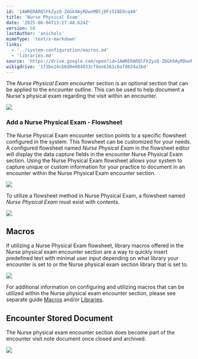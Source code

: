 ```yaml
---
id: '1AWRERARQlFkZyzQ-Z6Gk9AyRDwnMBljDFz5I8EOcq40'
title: 'Nurse Physical Exam'
date: '2025-06-04T13:27:48.624Z'
version: 50
lastAuthor: 'anichols'
mimeType: 'text/x-markdown'
links:
  - '../system-configuration/macros.md'
  - 'libraries.md'
source: 'https://drive.google.com/open?id=1AWRERARQlFkZyzQ-Z6Gk9AyRDwnMBljDFz5I8EOcq40'
wikigdrive: '1f3be24cb6d0e684833cf8ee6161c6af8024a3bd'
---
```

The *Nurse Physical Exam* encounter section is an optional section that can be applied to the encounter outline.  This can be used to help document a Nurse's physical exam regarding the visit within an encounter.

![](../nurse-physical-exam.assets/5c68794ff19f77b5326378eeff710bd7.png)

### Add a Nurse Physical Exam - Flowsheet

The Nurse Physical Exam encounter section points to a specific flowsheet configured in the system.  This flowsheet can be customized for your needs.  A configured flowsheet named *Nurse Physical Exam* in the flowsheet editor will display the data capture fields in the encounter Nurse Physical Exam section. Using the Nurse Physical Exam flowsheet allows your system to capture unique or custom information for your practice to document in an encounter within the Nurse Physical Exam encounter section.

![](../nurse-physical-exam.assets/89d153fd1b41931483f633194b24bd80.png)

To utilize a flowsheet method in Nurse Physical Exam, a flowsheet named *Nurse Physical Exam* must exist with contents.

![](../nurse-physical-exam.assets/8eee5bb4bfd81070f630a1af011cd9df.png)

## Macros

If utilizing a Nurse Physical Exam flowsheet, library macros offered in the Nurse physical exam encounter section are a way to quickly insert predefined text with minimal user input depending on what library your encounter is set to or the Nurse physical exam section library that is set to.

![](../nurse-physical-exam.assets/9c53ab53a1caf5365df8294e35f1af2e.png)

For additional information on configuring and utilizing macros that can be utilized within the Nurse physical exam encounter section, please see separate guide [Macros](../system-configuration/macros.md#properties-of-a-macro) and/or [Libraries](libraries.md).

## Encounter Stored Document

The Nurse physical exam encounter section does become part of the encounter visit note document once closed and archived.

![](../nurse-physical-exam.assets/bba30895aa84983b9b66970d41bd3ad6.png)
